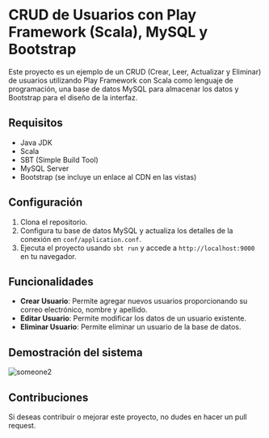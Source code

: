 # CRUD de Usuarios con Play Framework (Scala), MySQL y Bootstrap

Este proyecto es un ejemplo de un CRUD (Crear, Leer, Actualizar y Eliminar) de usuarios utilizando Play Framework con Scala como lenguaje de programación, una base de datos MySQL para almacenar los datos y Bootstrap para el diseño de la interfaz.

## Requisitos

- Java JDK
- Scala
- SBT (Simple Build Tool)
- MySQL Server
- Bootstrap (se incluye un enlace al CDN en las vistas)

## Configuración

1. Clona el repositorio.
2. Configura tu base de datos MySQL y actualiza los detalles de la conexión en `conf/application.conf`.
3. Ejecuta el proyecto usando `sbt run` y accede a `http://localhost:9000` en tu navegador.

## Funcionalidades

- **Crear Usuario**: Permite agregar nuevos usuarios proporcionando su correo electrónico, nombre y apellido.
- **Editar Usuario**: Permite modificar los datos de un usuario existente.
- **Eliminar Usuario**: Permite eliminar un usuario de la base de datos.

## Demostración del sistema

![someone2](https://github.com/Ccanochu/play-scala-mysql-crud/assets/63028873/1d1972cb-71f5-470e-8cea-886baf30faa5)


## Contribuciones

Si deseas contribuir o mejorar este proyecto, no dudes en hacer un pull request.
